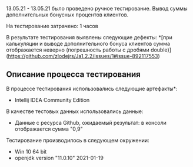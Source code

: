 13.05.21 - 13.05.21 было проведено ручное тестирование. Вывод суммы дополнительных бонусных процентов клиентов.

На тестирование затрачено: 1 часов

В результате тестирования выявлены следующие дефекты:
*[при калькуляции и выводе дополнительного бонуса клиентов сумма отображается неверно (погрешность работы с дробями double)] (https://github.com/zlodejrs/Ja1.2.2/issues/1#issue-892117553)


## Описание процесса тестирования

В процессе тестирования использовались следующие артефакты*:
* Intellij IDEA Community Edition




В качестве тестовых данных использовались данные:
* Данные с ресурса Github, ожидаемый результат: в консоли отображается сумма "0,9"


Тестирование производилось в следующем окружении:
* Win 10 64 bit
* openjdk version "11.0.10" 2021-01-19